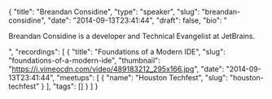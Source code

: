 {
  "title": "Breandan Considine",
  "type": "speaker",
  "slug": "breandan-considine",
  "date": "2014-09-13T23:41:44",
  "draft": false,
  "bio": "<p>Breandan Considine is a developer and Technical Evangelist at JetBrains.</p>",
  "recordings": [
    {
      "title": "Foundations of a Modern IDE",
      "slug": "foundations-of-a-modern-ide",
      "thumbnail": "https://i.vimeocdn.com/video/489183212_295x166.jpg",
      "date": "2014-09-13T23:41:44",
      "meetups": [
        {
          "name": "Houston Techfest",
          "slug": "houston-techfest"
        }
      ],
      "tags": []
    }
  ]
}
